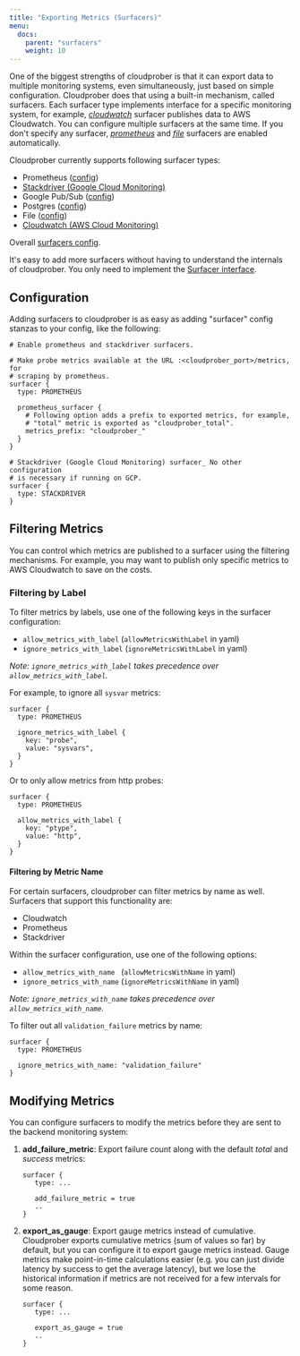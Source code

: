 ```yaml
---
title: "Exporting Metrics (Surfacers)"
menu:
  docs:
    parent: "surfacers"
    weight: 10
---
```


One of the biggest strengths of cloudprober is that it can export data to
multiple monitoring systems, even simultaneously, just based on simple
configuration. Cloudprober does that using a built-in mechanism, called
surfacers. Each surfacer type implements interface for a specific monitoring
system, for example,
[_cloudwatch_](https://cloudprober.org/docs/config/surfacer/#cloudprober_surfacer_cloudwatch_SurfacerConf)
surfacer publishes data to AWS Cloudwatch. You can configure multiple surfacers
at the same time. If you don't specify any surfacer,
[_prometheus_](https://cloudprober.org/docs/config/surfacer/#cloudprober_surfacer_prometheus_SurfacerConf)
and
[_file_](https://cloudprober.org/docs/config/surfacer/#cloudprober_surfacer_file_SurfacerConf)
surfacers are enabled automatically.

Cloudprober currently supports following surfacer types:

- Prometheus
  ([config](https://cloudprober.org/docs/config/surfacer/#cloudprober_surfacer_prometheus_SurfacerConf))
- [Stackdriver (Google Cloud Monitoring)](../stackdriver)
- Google Pub/Sub
  ([config](https://cloudprober.org/docs/config/surfacer/#cloudprober_surfacer_pubsub_SurfacerConf))
- Postgres
  ([config](https://cloudprober.org/docs/config/surfacer/#cloudprober_surfacer_postgres_SurfacerConf))
- File
  ([config](https://cloudprober.org/docs/config/surfacer/#cloudprober_surfacer_file_SurfacerConf))
- [Cloudwatch (AWS Cloud Monitoring)](../cloudwatch)

Overall
[surfacers config](https://cloudprober.org/docs/config/surfacer/#cloudprober_surfacer_SurfacerDef).

It's easy to add more surfacers without having to understand the internals of
cloudprober. You only need to implement the
[Surfacer interface](https://github.com/cloudprober/cloudprober/blob/7bc30b62e42f3fe4e8a2fb8cd0e87ea18b73aeb8/surfacers/surfacers.go#L87).

## Configuration

Adding surfacers to cloudprober is as easy as adding "surfacer" config stanzas
to your config, like the following:

```shell
# Enable prometheus and stackdriver surfacers.

# Make probe metrics available at the URL :<cloudprober_port>/metrics, for
# scraping by prometheus.
surfacer {
  type: PROMETHEUS

  prometheus_surfacer {
    # Following option adds a prefix to exported metrics, for example,
    # "total" metric is exported as "cloudprober_total".
    metrics_prefix: "cloudprober_"
  }
}

# Stackdriver (Google Cloud Monitoring) surfacer_ No other configuration
# is necessary if running on GCP.
surfacer {
  type: STACKDRIVER
}
```

## Filtering Metrics

You can control which metrics are published to a surfacer using the filtering
mechanisms. For example, you may want to publish only specific metrics to AWS
Cloudwatch to save on the costs.

### Filtering by Label

To filter metrics by labels, use one of the following keys in the surfacer
configuration:

- `allow_metrics_with_label` (`allowMetricsWithLabel` in yaml)
- `ignore_metrics_with_label` (`ignoreMetricsWithLabel` in yaml)

_Note: `ignore_metrics_with_label` takes precedence over
`allow_metrics_with_label`._

For example, to ignore all `sysvar` metrics:

```
surfacer {
  type: PROMETHEUS

  ignore_metrics_with_label {
    key: "probe",
    value: "sysvars",
  }
}
```

Or to only allow metrics from http probes:

```
surfacer {
  type: PROMETHEUS

  allow_metrics_with_label {
    key: "ptype",
    value: "http",
  }
}
```

#### Filtering by Metric Name

For certain surfacers, cloudprober can filter metrics by name as well. Surfacers
that support this functionality are:

- Cloudwatch
- Prometheus
- Stackdriver

Within the surfacer configuration, use one of the following options:

- `allow_metrics_with_name ` (`allowMetricsWithName` in yaml)
- `ignore_metrics_with_name` (`ignoreMetricsWithName` in yaml)

_Note: `ignore_metrics_with_name` takes precedence over
`allow_metrics_with_name`._

To filter out all `validation_failure` metrics by name:

```
surfacer {
  type: PROMETHEUS

  ignore_metrics_with_name: "validation_failure"
}
```

## Modifying Metrics

You can configure surfacers to modify the metrics before they are sent to the
backend monitoring system:

1. **add_failure_metric**: Export failure count along with the default _total_
   and _success_ metrics:

   ```
   surfacer {
      type: ...

      add_failure_metric = true
      ..
   }
   ```

2. **export_as_gauge**: Export gauge metrics instead of cumulative. Cloudprober
   exports cumulative metrics (sum of values so far) by default, but you can
   configure it to export gauge metrics instead. Gauge metrics make
   point-in-time calculations easier (e.g. you can just divide latency by
   success to get the average latency), but we lose the historical information
   if metrics are not received for a few intervals for some reason.

   ```
   surfacer {
      type: ...

      export_as_gauge = true
      ..
   }
   ```
